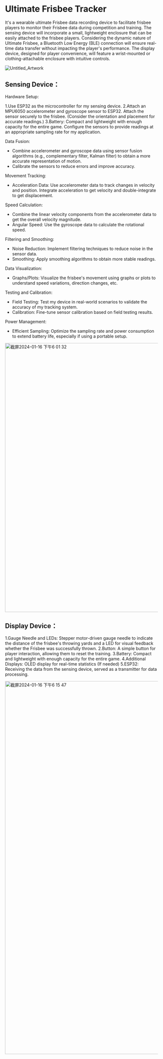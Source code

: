 # Ultimate Frisbee Tracker
It's a wearable ultimate Frisbee data recording device to facilitate frisbee players to monitor their Frisbee data during competition and training. The sensing device will incorporate a small, lightweight enclosure that can be easily attached to the frisbee players. Considering the dynamic nature of Ultimate Frisbee, a Bluetooth Low Energy (BLE) connection will ensure real-time data transfer without impacting the player's performance. The display device, designed for player convenience, will feature a wrist-mounted or clothing-attachable enclosure with intuitive controls.

![Untitled_Artwork](https://github.com/Michelleyukli/514-Final-Project/assets/148395276/cb1edeb7-dad0-4de7-95f7-71f81d545834)


## Sensing Device：
Hardware Setup:

 1.Use ESP32 as the microcontroller for my sensing device.
 2.Attach an MPU6050 accelerometer and gyroscope sensor to ESP32. Attach the sensor securely to the frisbee. (Consider the orientation and placement for accurate readings.) 
 3.Battery: Compact and lightweight with enough capacity for the entire game.
Configure the sensors to provide readings at an appropriate sampling rate for my application.

Data Fusion:
   - Combine accelerometer and gyroscope data using sensor fusion algorithms (e.g., complementary filter, Kalman filter) to obtain a more accurate representation of motion.
   - Calibrate the sensors to reduce errors and improve accuracy.

Movement Tracking:
   - Acceleration Data: Use accelerometer data to track changes in velocity and position. Integrate acceleration to get velocity and double-integrate to get displacement.

Speed Calculation:
   - Combine the linear velocity components from the accelerometer data to get the overall velocity magnitude.
   - Angular Speed: Use the gyroscope data to calculate the rotational speed.

Filtering and Smoothing:
   - Noise Reduction: Implement filtering techniques to reduce noise in the sensor data.
   - Smoothing: Apply smoothing algorithms to obtain more stable readings.

Data Visualization:
   - Graphs/Plots: Visualize the frisbee's movement using graphs or plots to understand speed variations, direction changes, etc.

Testing and Calibration:
   - Field Testing: Test my device in real-world scenarios to validate the accuracy of my tracking system.
   - Calibration: Fine-tune sensor calibration based on field testing results.

Power Management:
   - Efficient Sampling: Optimize the sampling rate and power consumption to extend battery life, especially if using a portable setup.

<img width="885" alt="截屏2024-01-16 下午6 01 32" src="https://github.com/Michelleyukli/514-Final-Project/assets/148395276/4383e754-75d8-4be0-b490-3209336c8d8e">



## Display Device：
   1.Gauge Needle and LEDs: Stepper motor-driven gauge needle to indicate the distance of the frisbee's throwing yards and a LED for visual feedback whether the Frisbee was successfully thrown. 
   2.Button: A simple button for player interaction, allowing them to reset the training. 
   3.Battery: Compact and lightweight with enough capacity for the entire game.
   4.Additional Displays: OLED display for real-time statistics (If needed)
   5.ESP32: Receiving the data from the sensing device, served as a transmitter for data processing.

<img width="1227" alt="截屏2024-01-16 下午6 15 47" src="https://github.com/Michelleyukli/514-Final-Project/assets/148395276/a0dcc847-a023-4a57-823e-2d0661c75ea0">
